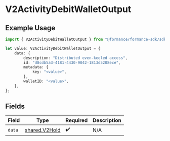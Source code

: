 # V2ActivityDebitWalletOutput

## Example Usage

```typescript
import { V2ActivityDebitWalletOutput } from "@formance/formance-sdk/sdk/models/shared";

let value: V2ActivityDebitWalletOutput = {
    data: {
        description: "Distributed even-keeled access",
        id: "d8cdb5a3-4181-4430-9042-1813d5208ece",
        metadata: {
            key: "<value>",
        },
        walletID: "<value>",
    },
};
```

## Fields

| Field                                                 | Type                                                  | Required                                              | Description                                           |
| ----------------------------------------------------- | ----------------------------------------------------- | ----------------------------------------------------- | ----------------------------------------------------- |
| `data`                                                | [shared.V2Hold](../../../sdk/models/shared/v2hold.md) | :heavy_check_mark:                                    | N/A                                                   |